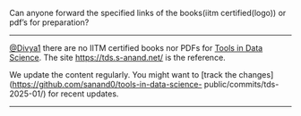 Can anyone forward the specified links of the books(iitm certified(logo)) or
pdf’s for preparation?



---

[@Divya1](/u/divya1) there are no IITM certified books nor PDFs for [Tools in
Data Science](/c/courses/tds-kb/34). The site <https://tds.s-anand.net/> is
the reference.

We update the content regularly. You might want to [track the
changes](https://github.com/sanand0/tools-in-data-science-
public/commits/tds-2025-01/) for recent updates.



---

